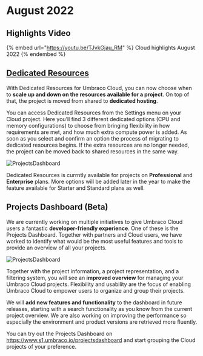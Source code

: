 # August 2022

## Highlights Video

{% embed url="https://youtu.be/TJvkGjau_RM" %}
Cloud highlights August 2022
{% endembed %}

## [Dedicated Resources](../../../build-and-customize-your-solution/ready-to-set-up-your-project/project-settings/dedicated-resources.md)

With Dedicated Resources for Umbraco Cloud, you can now choose when to **scale up and down on the resources available for a project**. On top of that, the project is moved from shared to **dedicated hosting**.

You can access Dedicated Resources from the Settings menu on your Cloud project. Here you’ll find 3 different dedicated options (CPU and memory configurations) to choose from bringing flexibility in how requirements are met, and how much extra compute power is added. As soon as you select and confirm an option the process of migrating to dedicated resources begins. If the extra resources are no longer needed, the project can be moved back to shared resources in the same way.

![ProjectsDashboard](../../images/DedicatedResourceMvp.gif)

Dedicated Resources is currntly available for projects on **Professional** and **Enterprise** plans. More options will be added later in the year to make the feature available for Starter and Standard plans as well.

## Projects Dashboard (Beta)

We are currently working on multiple initiatives to give Umbraco Cloud users a fantastic **developer-friendly experience**. One of these is the Projects Dashboard. Together with partners and Cloud users, we have worked to identify what would be the most useful features and tools to provide an overview of all your projects.

![ProjectsDashboard](../../images/ProjectsDashboard.gif)

Together with the project information, a project representation, and a filtering system, you will see an **improved overview** for managing your Umbraco Cloud projects. Flexibility and usability are the focus of enabling Umbraco Cloud to empower users to organize and group their projects.

We will **add new features and functionality** to the dashboard in future releases, starting with a search functionality as you know from the current project overview. We are also working on improving the performance so especially the environment and product versions are retrieved more fluently.

You can try out the Projects Dashboard on https://www.s1.umbraco.io/projectsdashboard and start grouping the Cloud projects of your preference.
